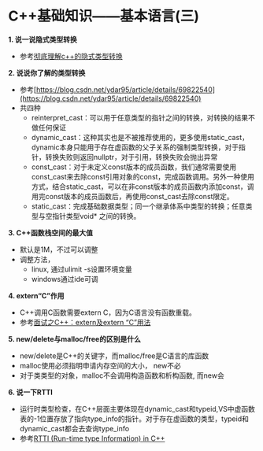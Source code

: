 
# C++基础知识——基本语言(三)

**1. 说一说隐式类型转换**
- 参考[彻底理解c++的隐式类型转换](https://www.cnblogs.com/apocelipes/p/14415033.html)

**2. 说说你了解的类型转换**
- 参考[https://blog.csdn.net/ydar95/article/details/69822540](https://blog.csdn.net/ydar95/article/details/69822540)
- 共四种
    - reinterpret_cast：可以用于任意类型的指针之间的转换，对转换的结果不做任何保证
    - dynamic_cast：这种其实也是不被推荐使用的，更多使用static_cast，dynamic本身只能用于存在虚函数的父子关系的强制类型转换，对于指针，转换失败则返回nullptr，对于引用，转换失败会抛出异常
    - const_cast：对于未定义const版本的成员函数，我们通常需要使用const_cast来去除const引用对象的const，完成函数调用。另外一种使用方式，结合static_cast，可以在非const版本的成员函数内添加const，调用完const版本的成员函数后，再使用const_cast去除const限定。
    - static_cast：完成基础数据类型；同一个继承体系中类型的转换；任意类型与空指针类型void* 之间的转换。

**3. C++函数栈空间的最大值**
- 默认是1M，不过可以调整
- 调整方法，
    - linux, 通过ulimit -s设置环境变量
    - windows通过ide可调

**4. extern“C”作用**
- C++调用C函数需要extern C，因为C语言没有函数重载。
- 参考[面试之C++：extern及extern “C”用法](https://developer.aliyun.com/article/338215)

**5. new/delete与malloc/free的区别是什么**
- new/delete是C++的关键字，而malloc/free是C语言的库函数
- malloc使用必须指明申请内存空间的大小， new不必
- 对于类类型的对象，malloc不会调用构造函数和析构函数, 而new会

**6. 说一下RTTI**
- 运行时类型检查，在C++层面主要体现在dynamic_cast和typeid,VS中虚函数表的-1位置存放了指向type_info的指针。对于存在虚函数的类型，typeid和dynamic_cast都会去查询type_info
- 参考[RTTI (Run-time type Information) in C++](https://www.geeksforgeeks.org/g-fact-33/)